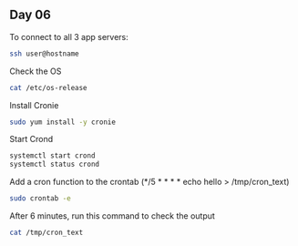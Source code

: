 ## Day 06

To connect to all 3 app servers:

```bash
ssh user@hostname
```

Check the OS

```bash
cat /etc/os-release
```

Install Cronie

```bash
sudo yum install -y cronie
```

Start Crond

```bash
systemctl start crond
systemctl status crond
```

Add a cron function to the crontab (*/5 * * * * echo hello > /tmp/cron_text)

```bash
sudo crontab -e
```

After 6 minutes, run this command to check the output
```bash
cat /tmp/cron_text
```
